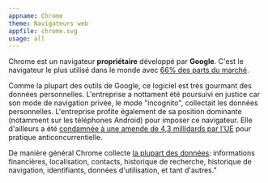 ```yaml
---
appname: Chrome
theme: Navigateurs web
appfile: chrome.svg
usage: all
---
```


Chrome est un navigateur **propriétaire** développé par **Google**. C'est le navigateur le plus utilisé dans le monde avec [66% des parts du marché](https://fr.wikipedia.org/wiki/Parts_de_march%C3%A9_des_navigateurs_web).

Comme la plupart des outils de Google, ce logiciel est très gourmant des données personnelles. L'entreprise a nottament été poursuivi en justice car son mode de navigation privée, le mode "incognito", collectait les données personnelles. L'entreprise profite également de sa position dominante (notamment sur les téléphones Android) pour imposer ce navigateur. Elle d'ailleurs a été [condamnée à une amende de 4,3 millidards par l'UE](https://www.ouest-france.fr/high-tech/google/google-conteste-une-amende-de-4-3-milliards-devant-la-justice-de-l-ue-729fc706-1fb8-11ec-8af0-329508a32afd) pour pratique anticoncurrentielle.

De manière général Chrome collecte [la plupart des données](https://nitter.dark.fail/DuckDuckGo/status/1371509053613084679?ref_src=twsrc%5Etfw%7Ctwcamp%5Etweetembed%7Ctwterm%5E1371509053613084679%7Ctwgr%5E%7Ctwcon%5Es1_&ref_url=https%3A%2F%2Fwww.android-mt.com%2Fnews%2Fcomment-google-chrome-utilise-vos-donnees-et-vie-privee%2F116614%2F): informations financières, localisation, contacts, historique de recherche, historique de navigation, identifiants, données d'utilisation, et tant d'autres."
